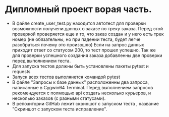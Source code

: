 ﻿# Дипломный проект ворая часть.
- В файле create_user_test.py находится автотест для проверки  возможности получени данных о заказе по треку заказа. Перед этой проверкой проверяется еще и то, что заказ создан и у него есть трек номер (не обязательны, но при падении теста, будет легче разобраться почему это произошло)
Если на запрос данных приходит ответ со статусом 200, то тест прошел успешно. Так же для проверки успешного создания заказа добавленны две проверки перед выполнением теста.
- Для запуска тестов должны быть установлены пакеты pytest и requests
- Запуск всех тестов выполянется командой pytest
- В файле "Запросы к базе данных" расположенны два запроса, написанные в Cygwin64 Terminal. Перед выполнением запросов рекомендуется с полмощью api создать несколько курьеров, и несколько заказов (с разными статусами).
- В репозитории GitHab лежит скриншот с запуском теста , название "Скриншот с запуском теста исправление".